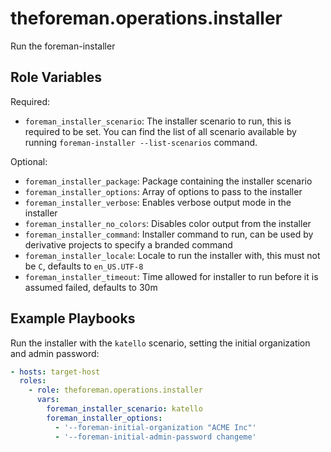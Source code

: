 theforeman.operations.installer
===============================

Run the foreman-installer

Role Variables
--------------

Required:

- `foreman_installer_scenario`: The installer scenario to run, this is required to be set. You can find the list of all scenario available by running `foreman-installer --list-scenarios` command.

Optional:

- `foreman_installer_package`: Package containing the installer scenario
- `foreman_installer_options`: Array of options to pass to the installer
- `foreman_installer_verbose`: Enables verbose output mode in the installer
- `foreman_installer_no_colors`: Disables color output from the installer
- `foreman_installer_command`: Installer command to run, can be used by derivative projects to specify a branded command
- `foreman_installer_locale`: Locale to run the installer with, this must not be ```C```, defaults to ```en_US.UTF-8```
- `foreman_installer_timeout`: Time allowed for installer to run before it is assumed failed, defaults to 30m

Example Playbooks
-----------------

Run the installer with the `katello` scenario, setting the initial organization and admin password:

```yaml
- hosts: target-host
  roles:
    - role: theforeman.operations.installer
      vars:
        foreman_installer_scenario: katello
        foreman_installer_options:
          - '--foreman-initial-organization "ACME Inc"'
          - '--foreman-initial-admin-password changeme'
```
